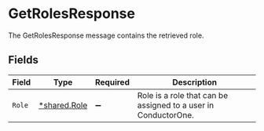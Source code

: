 # GetRolesResponse

The GetRolesResponse message contains the retrieved role.


## Fields

| Field                                                          | Type                                                           | Required                                                       | Description                                                    |
| -------------------------------------------------------------- | -------------------------------------------------------------- | -------------------------------------------------------------- | -------------------------------------------------------------- |
| `Role`                                                         | [*shared.Role](../../../pkg/models/shared/role.md)             | :heavy_minus_sign:                                             | Role is a role that can be assigned to a user in ConductorOne. |